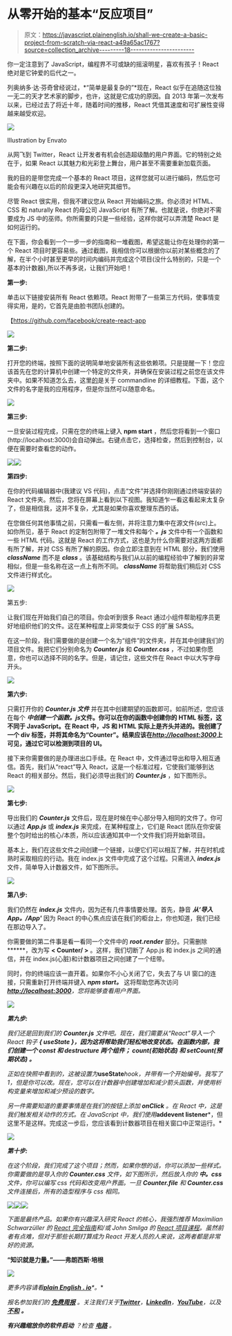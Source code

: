 # 从零开始的基本“反应项目”

> 原文：<https://javascript.plainenglish.io/shall-we-create-a-basic-project-from-scratch-via-react-a49a65ac1767?source=collection_archive---------18----------------------->

你一定注意到了 JavaScript，编程界不可或缺的摇滚明星，喜欢有孩子！React 绝对是它钟爱的后代之一。

列奥纳多·达·芬奇曾经说过，*“简单是最复杂的”*现在，React 似乎在追随这位独一无二的天才艺术家的脚步，也许，这就是它成功的原因。自 2013 年第一次发布以来，已经过去了将近十年，随着时间的推移，React 凭借其速度和可扩展性变得越来越受欢迎。

![](img/0e3a76deffc484cabe2da6a4f879c7df.png)

Illustration by Envato

从网飞到 Twitter，React 让开发者有机会创造超级酷的用户界面。它的特别之处在于，如果 React 以其魅力和光彩登上舞台，用户甚至不需要重新加载页面。

我的目的是带您完成一个基本的 React 项目，这样您就可以进行编码，然后您可能会有兴趣在以后的阶段更深入地研究其细节。

尽管 React 很实用，但我不建议您从 React 开始编码之旅。你必须对 HTML、CSS 和 naturally React 的母公司 JavaScript 有所了解。也就是说，你绝对不需要成为 JS 中的巫师。你所需要的只是一些经验，这样你就可以弄清楚 React 是如何运行的。

在下面，你会看到一个一步一步的指南和一堆截图，希望这能让你在处理你的第一个 React 项目时更容易些。通过截图，我相信你可以根据你以前对某些概念的了解，在半个小时甚至更早的时间内编码并完成这个项目(没什么特别的，只是一个基本的计数器),所以不再多说，让我们开始吧！

**第一步:**

单击以下链接安装所有 React 依赖项。React 附带了一些第三方代码，使事情变得实用，是的，它首先是由脸书团队创建的。

【https://github.com/facebook/create-react-app 

![](img/b8df94ae2be3ec8b5c08106dff249b9e.png)

**第二步:**

打开您的终端，按照下面的说明简单地安装所有这些依赖项。只是提醒一下！您应该首先在您的计算机中创建一个特定的文件夹，并确保在安装过程之前您在该文件夹中。如果不知道怎么去，这里[的](https://www.freecodecamp.org/news/command-line-for-beginners/)是关于 commandline 的详细教程。下面，这个文件的名字是我的应用程序，但是你当然可以随意命名。

![](img/59ad183e1649208d009849e65ce93cee.png)

**第三步:**

一旦安装过程完成，只需在您的终端上键入 **npm start** ，然后您将看到一个窗口(http://localhost:3000)会自动弹出。右键点击它，选择检查，然后到控制台，以便在需要时查看您的动作。

![](img/f297330aae2eec46e2e46744f3b234c3.png)![](img/aa3a08050a42d1b3497e1d141d6c6235.png)

**第四步:**

在你的代码编辑器中(我建议 VS 代码)，点击“文件”并选择你刚刚通过终端安装的 React 文件夹。然后，您将在屏幕上看到以下视图。我知道乍一看这看起来太复杂了，但是相信我，这并不复杂，尤其是如果你喜欢整理东西的话。

在您做任何其他事情之前，只需看一看左侧，并将注意力集中在源文件(src)上。如你所见，基于 React 的定制包附带了一堆文件和每个 ***。js*** 文件中有一个函数和一些 HTML 代码。这就是 React 的工作方式，这也是为什么你需要对这两方面都有所了解，并对 CSS 有所了解的原因。你会立即注意到在 HTML 部分，我们使用 ***className*** 而不是 ***class*** 。该基础结构与我们从以前的编程经验中了解到的非常相似，但是一些名称在这一点上有所不同。 ***className*** 将帮助我们稍后对 CSS 文件进行样式化。

![](img/a37c4f663d3ea9ea5de6680c759b39aa.png)

第五步:

让我们现在开始我们自己的项目。你会听到很多 React 通过小组件帮助程序员更好地组织他们的文件。这在某种程度上非常类似于 CSS 的扩展 SASS。

在这一阶段，我们需要做的是创建一个名为“组件”的文件夹，并在其中创建我们的项目文件。我把它们分别命名为 ***Counter.js*** 和 ***Counter.css*** ，不过如果你愿意，你也可以选择不同的名字。但是，请记住，这些文件在 React 中以大写字母开头。

![](img/d8743be3ecb955e111c9b7a9d2e4e5c9.png)

**第六步:**

只需打开你的 ***Counter.js 文件*** 并在其中创建期望的函数即可。如前所述，您应该在每个 ***中创建一个函数。js*文件。你可以在你的函数中创建你的 HTML 标签，这不同于 JavaScript。在 React 中，JS 和 HTML 实际上是齐头并进的。我创建了一个 div 标签，并将其命名为“Counter”。结果应该在[***http://localhost:3000***](http://localhost:3000)上可见，通过它可以检测到项目的 UI。**

接下来你需要做的是办理进出口手续。在 React 中，文件通过导出和导入相互通信。首先，我们从“react”导入 React，这是一个标准过程，它使我们能够到达 React 的相关部分。然后，我们必须导出我们的 ***Counter.js*** ，如下图所示。

![](img/8bba1e9250b2a5148d3bbc71ffd296fd.png)

**第七步:**

导出我们的 ***Counter.js*** 文件后，现在是时候在中心部分导入相同的文件了。你可以通过 ***App.js*** 或 ***index.js*** 来完成，在某种程度上，它们是 React 团队在你安装整个包时给出的核心/本质，所以应该通知其中一个文件我们将开始新项目。

基本上，我们在这些文件之间创建一个链接，以便它们可以相互了解，并在时机成熟时采取相应的行动。我在 index.js 文件中完成了这个过程。只需进入 ***index.js*** 文件，简单导入计数器文件，如下图所示。

![](img/579b43bcd469b80a67bc544c22a9def0.png)

**第八步:**

我们仍然在 ***index.js*** 文件内，因为还有几件事情要处理。首先，静音 ***从‘导入 App。/App'*** 因为 React 的中心焦点应该在我们的柜台上，你也知道，我们已经在那边导入了。

你需要做的第二件事是看一看同一个文件中的 ***root.render*** 部分。只需删除***<App/>***，改为写 **< Counter/ >** 。这样，我们切断了 App.js 和 index.js 之间的通信，并在 index.js(心脏)和计数器项目之间创建了一个纽带。

同时，你的终端应该一直开着。如果你不小心关闭了它，失去了与 UI 窗口的连接，只需重新打开终端并键入 ***npm start。*** 这将帮助您再次访问[***http://localhost:3000***](http://localhost:3000)*，您将能够查看用户界面。*

*![](img/22de90f0d84859cf78644eb6842b7033.png)*

***第九步:***

*我们还是回到我们的 ***Counter.js*** 文件吧。现在，我们需要从“React”导入一个 React 钩子 ***{ useState }，因为这将帮助我们轻松地改变状态。在函数内部，我们创建一个 const 和 destructure 两个组件； ***count(初始状态)*** 和 ***setCount(预期状态)*** 。****

*正如在快照中看到的，这被设置为***useState***hook，并带有一个开始编号。我写了 1，但是你可以改。现在，您可以在计数器中创建增加和减少箭头函数，并使用析构变量来增加和减少预设的数字。*

*另一件需要知道的重要事情是在我们的按钮上添加 ***onClick*** 。在 React 中，这是我们触发相关动作的方式。在 JavaScript 中，我们使用***addevent listener***，但这里不是这样。完成这一步后，您应该看到计数器项目在相关窗口中正常运行。*

*![](img/347b01431dfa2ea10cbdf6f1cc75c923.png)*

***第十步:***

*在这个阶段，我们完成了这个项目；然而，如果你想的话，你可以添加一些样式。你需要做的是导入你的 ***Counter.css*** 文件，如下图所示，然后放入你的 ***中。css*** 文件，你可以编写 css 代码和改变用户界面。一旦 ***Counter.file*** 和 ***Counter.css*** 文件连接后，所有的造型程序与 css 相同。*

*![](img/410ff2cfcdd92650359b6076bc5df234.png)**![](img/7570481ff30a2f6e3f51c13a45b71742.png)**![](img/24e758cc3d26661072019c6ea068a4ed.png)*

*下面是最终产品。如果你有兴趣深入研究 React 的核心，我强烈推荐 Maximilian Schwarzüller 的 [React 完全指南](https://www.udemy.com/course/react-the-complete-guide-incl-redux/)和/或 John Smilga 的 [React 项目课程](https://www.udemy.com/course/react-tutorial-and-projects-course/)。虽然前者有点难，但对于那些长期打算成为 React 开发人员的人来说，这两者都是非常好的资源。*

****“知识就是力量。”——弗朗西斯·培根****

*![](img/25012eb8fea8fe09a8d645c151e3141f.png)*

**更多内容请看*[***plain English . io***](https://plainenglish.io/)*。**

**报名参加我们的* [***免费周报***](http://newsletter.plainenglish.io/) *。关注我们关于*[***Twitter***](https://twitter.com/inPlainEngHQ)，[***LinkedIn***](https://www.linkedin.com/company/inplainenglish/)*，*[***YouTube***](https://www.youtube.com/channel/UCtipWUghju290NWcn8jhyAw)*，以及* [***不和***](https://discord.gg/GtDtUAvyhW) ***。****

****有兴趣缩放你的软件启动*** *？检查* [***电路***](https://circuit.ooo?utm=publication-post-cta) *。**